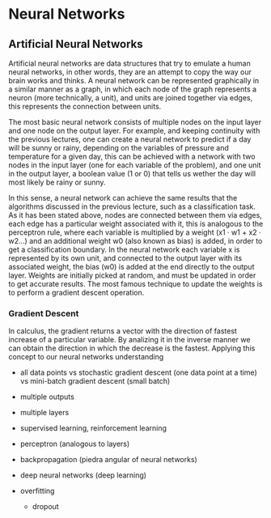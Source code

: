 # Neural Networks

## Artificial Neural Networks
Artificial neural networks are data structures that try to emulate a human
neural networks, in other words, they are an attempt to copy the way our brain
works and thinks. A neural network can be represented graphically in a similar
manner as a graph, in which each node of the graph represents a neuron (more
technically, a unit), and units are joined together via edges, this represents
the connection between units.

The most basic neural network consists of multiple nodes on the input layer and
one node on the output layer. For example, and keeping continuity with the
previous lectures, one can create a neural network to predict if a day will be
sunny or rainy, depending on the variables of pressure and temperature for a
given day, this can be achieved with a network with two nodes in the input
layer (one for each variable of the problem), and one unit in the output layer,
a boolean value (1 or 0) that tells us wether the day will most likely be rainy
or sunny.

In this sense, a neural network can achieve the same results that the
algorithms discussed in the previous lecture, such as a classification task. As
it has been stated above, nodes are connected between them via edges, each edge
has a particular weight associated with it, this is analogous to the perceptron
rule, where each variable is multiplied by a weight (x1 · w1 + x2 · w2...) and
an additional weight w0 (also known as bias) is added, in order to get a
classification boundary. In the neural network each variable x is represented
by its own unit, and connected to the output layer with its associated weight,
the bias (w0) is added at the end directly to the output layer. Weights are
initially picked at random, and must be updated in order to get accurate
results. The most famous technique to update the weights is to perform a
gradient descent operation.

### Gradient Descent
In calculus, the gradient returns a vector with the direction of fastest
increase of a particular variable. By analizing it in the inverse manner we can
obtain the direction in which the decrease is the fastest. Applying this
concept to our neural networks understanding
- all data points vs stochastic gradient descent (one data point at a time) vs
    mini-batch gradient descent (small batch)

- multiple outputs
- multiple layers

- supervised learning, reinforcement learning
- perceptron (analogous to layers)

- backpropagation (piedra angular of neural networks)
- deep neural networks (deep learning)
- overfitting
    - dropout
